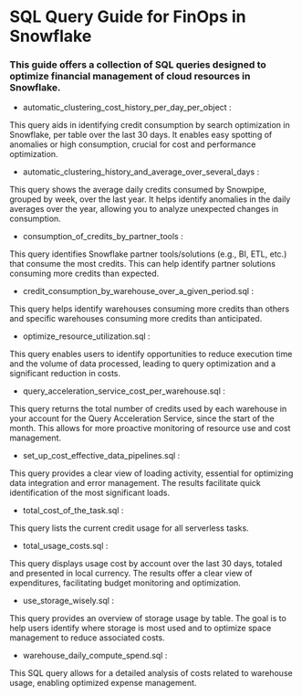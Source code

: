 # SQL Query Guide for FinOps in Snowflake

### This guide offers a collection of SQL queries designed to optimize financial management of cloud resources in Snowflake.

- automatic_clustering_cost_history_per_day_per_object :

This query aids in identifying credit consumption by search optimization in Snowflake, per table over the last 30 days. It enables easy spotting of anomalies or high consumption, crucial for cost and performance optimization.

- automatic_clustering_history_and_average_over_several_days :

This query shows the average daily credits consumed by Snowpipe, grouped by week, over the last year. It helps identify anomalies in the daily averages over the year, allowing you to analyze unexpected changes in consumption.

- consumption_of_credits_by_partner_tools :

This query identifies Snowflake partner tools/solutions (e.g., BI, ETL, etc.) that consume the most credits. This can help identify partner solutions consuming more credits than expected.

- credit_consumption_by_warehouse_over_a_given_period.sql :

This query helps identify warehouses consuming more credits than others and specific warehouses consuming more credits than anticipated.

- optimize_resource_utilization.sql :

This query enables users to identify opportunities to reduce execution time and the volume of data processed, leading to query optimization and a significant reduction in costs.

- query_acceleration_service_cost_per_warehouse.sql :

This query returns the total number of credits used by each warehouse in your account for the Query Acceleration Service, since the start of the month. This allows for more proactive monitoring of resource use and cost management.

- set_up_cost_effective_data_pipelines.sql :

This query provides a clear view of loading activity, essential for optimizing data integration and error management. The results facilitate quick identification of the most significant loads.

- total_cost_of_the_task.sql :

This query lists the current credit usage for all serverless tasks.

- total_usage_costs.sql :

This query displays usage cost by account over the last 30 days, totaled and presented in local currency. The results offer a clear view of expenditures, facilitating budget monitoring and optimization.

- use_storage_wisely.sql :

This query provides an overview of storage usage by table. The goal is to help users identify where storage is most used and to optimize space management to reduce associated costs.

- warehouse_daily_compute_spend.sql :

This SQL query allows for a detailed analysis of costs related to warehouse usage, enabling optimized expense management.